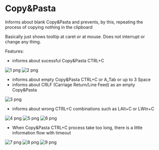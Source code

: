 # Copy&Pasta
Informs about blank Copy&Pasta and prevents, by this, repeating the process of copying nothing in the clipboard

Basically just shows tooltip at caret or at mouse. Does not interrupt or change any thing.

Features:
- informs about sucessful Copy&Pasta CTRL+C
<img loading="lazy" src="./_resources/1.png" alt="1 png" />
<img loading="lazy" src="./_resources/1_2.png" alt="2 png" />

- informs about empty Copy&Pasta CTRL+C or A_Tab or up to 3 Space 
- informs about CRLF (Carriage Return/Line Feed) as an empty Copy&Pasta
<img loading="lazy" src="./_resources/3.png" alt="3 png" />

- informs about wrong CTRL+C combinations such as LAlt+C or LWin+C
<img loading="lazy" src="./_resources/4.png" alt="4 png" />
<img loading="lazy" src="./_resources/5.png" alt="5 png" />
<img loading="lazy" src="./_resources/6.png" alt="6 png" />

- When Copy&Pasta CTRL+C process take too long, there is a little information flow with timeout 
<img loading="lazy" src="./_resources/7.png" alt="7 png" />
<img loading="lazy" src="./_resources/8.png" alt="8 png" />
<img loading="lazy" src="./_resources/9.png" alt="9 png" />
